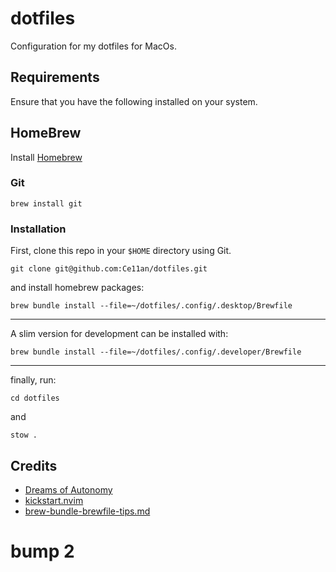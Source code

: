 # dotfiles

Configuration for my dotfiles for MacOs.

## Requirements

Ensure that you have the following installed on your system.

## HomeBrew

Install [Homebrew](https://brew.sh)

### Git

```posh
brew install git
```

### Installation

First, clone this repo in your `$HOME` directory using Git.

```posh
git clone git@github.com:Ce11an/dotfiles.git
```

and install homebrew packages:

```posh
brew bundle install --file=~/dotfiles/.config/.desktop/Brewfile
```

---

A slim version for development can be installed with:

```posh
brew bundle install --file=~/dotfiles/.config/.developer/Brewfile
```

---

finally, run:

```posh
cd dotfiles
```

and

```posh
stow .
```

## Credits

- [Dreams of Autonomy](https://youtu.be/y6XCebnB9gs?si=DBYB0mw6psBMK4Xn)
- [kickstart.nvim](https://github.com/nvim-lua/kickstart.nvim)
- [brew-bundle-brewfile-tips.md](https://gist.github.com/ChristopherA/a579274536aab36ea9966f301ff14f3f#)

# bump 2
